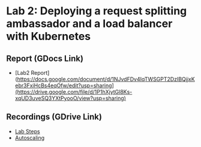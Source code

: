 # Lab 2: Deploying a request splitting ambassador and a load balancer with Kubernetes

## Report (GDocs Link)
- [Lab2 Report](https://docs.google.com/document/d/1NJvdFDv4IqTWSGPT2DzIBQjjxKebr3FxiHcBs4eqOfw/edit?usp=sharing](https://drive.google.com/file/d/1P1hXjytGl8Ks-xqUD3uveSQ3YXtPyooO/view?usp=sharing)

## Recordings (GDrive Link)
- [Lab Steps](https://drive.google.com/file/d/1P1hXjytGl8Ks-xqUD3uveSQ3YXtPyooO/view?usp=sharing)
- [Autoscaling](https://drive.google.com/file/d/1bgH8nv3LvXP_tiFyVWSlNntF6mfqQbvi/view?usp=sharing)

